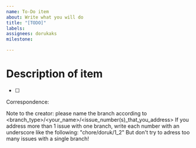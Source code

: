 ```yaml
---
name: To-Do item
about: Write what you will do
title: "[TODO]"
labels:
assignees: dorukaks
milestone:

---
```

<!-- Welcome to a to-do issue. Please read this before creating the issue if this is your first time!!! -->

<!--This is what you do to yourself. Please be as specific as possible in what you will do.
    As the issue creator, this time you have a lot of responsibility.
    1- Title: Create a concise title that summarizes the core of what you will do. Please try to be as atomic as possible, do not combine multiple todo items under one ticket.
        DO NOT REMOVE [TODO] TAG!!!
    2- Labels: Label the issue properly. Select the label according to which part of the pipeline it would go.
    3- Assignee(s): Tag yourself and anyone that you will do the specific job together.
        Also tag all the people in the correspondence section.
    4- Milestone: For which milestone are you doing this task?
    -->

# Description of item
<!-- Describe the what you will do here and provide some context. What is it? -->
<!-- Insert a 1-2 sentence summary of it -->

<!-- List the steps -->
- [ ]

Correspondence: <!-- Tag the person who will address the issue -->


Note to the creator: please name the branch according to <branch_type>/<your_name>/<issue_number(s)_that_you_address>
If you address more than 1 issue with one branch, write each number with an underscore like the following: "chore/doruk/1_2"
But don't try to adress too many issues with a single branch!